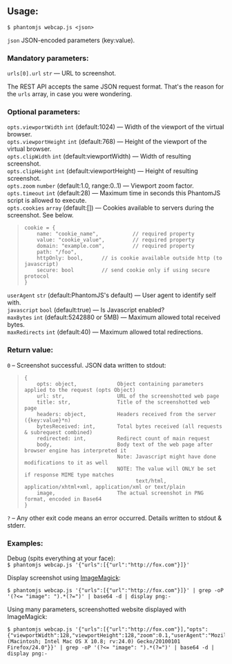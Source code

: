 ## Usage:

    $ phantomjs webcap.js <json>
    
`json` JSON-encoded parameters (key:value).

### Mandatory parameters:

`urls[0].url` `str` — URL to screenshot.

The REST API accepts the same JSON request format. That's the reason for the `urls` array, in case you were wondering.

### Optional parameters:

`opts.viewportWidth` `int` (default:1024) — Width of the viewport of the virtual browser.  
`opts.viewportHeight` `int` (default:768) — Height of the viewport of the virtual browser.  
`opts.clipWidth` `int` (default:viewportWidth) — Width of resulting screenshot.  
`opts.clipHeight` `int` (default:viewportHeight) — Height of resulting screenshot.  
`opts.zoom` `number` (default:1.0, range:0..1) — Viewport zoom factor.  
`opts.timeout` `int` (default:28) — Maximum time in seconds this PhantomJS script is allowed to execute.  
`opts.cookies` `array` (default:[]) — Cookies available to servers during the screenshot. See below.

>     cookie = {
>         name: "cookie_name",           // required property
>         value: "cookie_value",         // required property
>         domain: "example.com",         // required property
>         path: "/foo",
>         httpOnly: bool,      // is cookie available outside http (to javascript)
>         secure: bool         // send cookie only if using secure protocol
>     }

`userAgent` `str` (default:PhantomJS's default) — User agent to identify self with.  
`javascript` `bool` (default:true) — Is Javascript enabled?  
`maxBytes` `int` (default:5242880 or 5MB) — Maximum allowed total received bytes.  
`maxRedirects` `int` (default:40) — Maximum allowed total redirections.

### Return value:
`0` – Screenshot successful. JSON data written to stdout:

>     {
>         opts: object,             Object containing parameters applied to the request (opts Object)
>         url: str,                 URL of the screenshotted web page
>         title: str,               Title of the screenshotted web page
>         headers: object,          Headers received from the server ({key:value}*n)
>         bytesReceived: int,       Total bytes received (all requests & subrequest combined)
>         redirected: int,          Redirect count of main request
>         body,                     Body text of the web page after browser engine has interpreted it
>                                   Note: Javascript might have done modifications to it as well
>                                   NOTE: The value will ONLY be set if response MIME type matches
>                                         text/html, application/xhtml+xml, application/xml or text/plain
>         image,                    The actual screenshot in PNG format, encoded in Base64
>     }

`?` – Any other exit code means an error occurred. Details written to stdout & stderr.
        
### Examples:
Debug (spits everything at your face):  
`$ phantomjs webcap.js '{"urls":[{"url":"http://fox.com"}]}'`

Display screenshot using [ImageMagick][imagemagick]:

    $ phantomjs webcap.js '{"urls":[{"url":"http://fox.com"}]}' | grep -oP '(?<= "image": ").*(?=")' | base64 -d | display png:-

Using many parameters, screenshotted website displayed with ImageMagick:

    $ phantomjs webcap.js '{"urls":[{"url":"http://fox.com"}],"opts":{"viewportWidth":128,"viewportHeight":128,"zoom":0.1,"userAgent":"Mozilla/5.0 (Macintosh; Intel Mac OS X 10.8; rv:24.0) Gecko/20100101 Firefox/24.0"}}' | grep -oP '(?<= "image": ").*(?=")' | base64 -d | display png:-

  [imagemagick]: http://www.imagemagick.org
